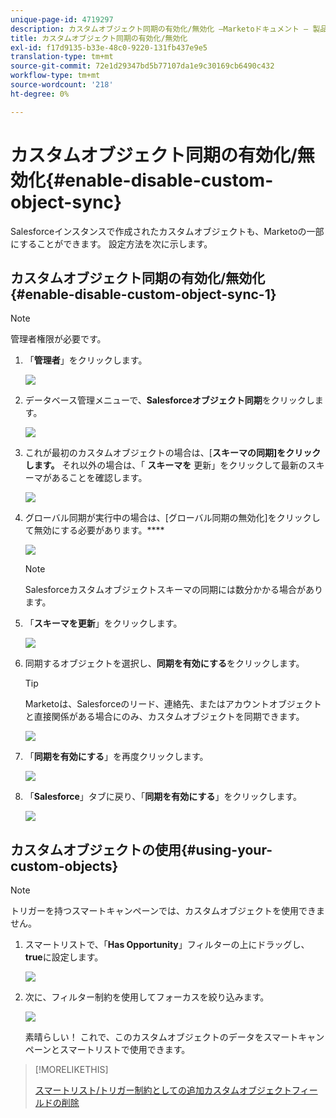 ```yaml
---
unique-page-id: 4719297
description: カスタムオブジェクト同期の有効化/無効化 —Marketoドキュメント — 製品ドキュメント
title: カスタムオブジェクト同期の有効化/無効化
exl-id: f17d9135-b33e-48c0-9220-131fb437e9e5
translation-type: tm+mt
source-git-commit: 72e1d29347bd5b77107da1e9c30169cb6490c432
workflow-type: tm+mt
source-wordcount: '218'
ht-degree: 0%

---
```


# カスタムオブジェクト同期の有効化/無効化{#enable-disable-custom-object-sync}

Salesforceインスタンスで作成されたカスタムオブジェクトも、Marketoの一部にすることができます。 設定方法を次に示します。

## カスタムオブジェクト同期の有効化/無効化{#enable-disable-custom-object-sync-1}

>[!NOTE]
>
>管理者権限が必要です。

1. 「**管理者**」をクリックします。

   ![](assets/one.png)

1. データベース管理メニューで、**Salesforceオブジェクト同期**&#x200B;をクリックします。

   ![](assets/two-2.png)

1. これが最初のカスタムオブジェクトの場合は、[**スキーマの同期]をクリックします。** それ以外の場合は、「 **スキーマを** 更新」をクリックして最新のスキーマがあることを確認します。

   ![](assets/image2014-12-10-10-3a14-3a44.png)

1. グローバル同期が実行中の場合は、[グローバル同期の無効化]をクリックして無効にする必要があります。****

   ![](assets/image2014-12-10-10-3a14-3a54.png)

   >[!NOTE]
   >
   >Salesforceカスタムオブジェクトスキーマの同期には数分かかる場合があります。

1. 「**スキーマを更新**」をクリックします。

   ![](assets/image2014-12-10-10-3a15-3a7.png)

1. 同期するオブジェクトを選択し、**同期を有効にする**&#x200B;をクリックします。

   >[!TIP]
   >
   >Marketoは、Salesforceのリード、連絡先、またはアカウントオブジェクトと直接関係がある場合にのみ、カスタムオブジェクトを同期できます。

   ![](assets/image2014-12-10-10-3a15-3a30.png)

1. 「**同期を有効にする**」を再度クリックします。

   ![](assets/image2014-12-10-10-3a15-3a40.png)

1. 「**Salesforce**」タブに戻り、「**同期を有効にする**」をクリックします。

   ![](assets/image2014-12-10-10-3a15-3a49.png)

## カスタムオブジェクトの使用{#using-your-custom-objects}

>[!NOTE]
>
>トリガーを持つスマートキャンペーンでは、カスタムオブジェクトを使用できません。

1. スマートリストで、「**Has Opportunity**」フィルターの上にドラッグし、**true**&#x200B;に設定します。

   ![](assets/image2015-8-26-9-3a39-3a28.png)

1. 次に、フィルター制約を使用してフォーカスを絞り込みます。

   ![](assets/image2015-8-24-14-3a18-3a53.png)

   素晴らしい！ これで、このカスタムオブジェクトのデータをスマートキャンペーンとスマートリストで使用できます。

>[!MORELIKETHIS]
>
>[スマートリスト/トリガー制約としての追加カスタムオブジェクトフィールドの削除](/help/marketo/product-docs/crm-sync/salesforce-sync/setup/optional-steps/add-remove-custom-object-field-as-smart-list-trigger-constraints.md)
